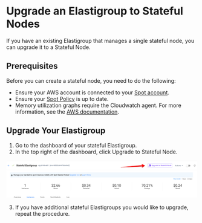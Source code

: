 # Upgrade an Elastigroup to Stateful Nodes

If you have an existing Elastigroup that manages a single stateful node, you can upgrade it to a Stateful Node.

## Prerequisites

Before you can create a stateful node, you need to do the following:

- Ensure your AWS account is connected to your [Spot account](connect-your-cloud-provider/aws-account).
- Ensure your [Spot Policy](elastigroup/tutorials/elastigroup-tasks/update-spot-policy) is up to date.
- Memory utilization graphs require the Cloudwatch agent. For more information, see the [AWS documentation](https://docs.aws.amazon.com/AWSEC2/latest/UserGuide/mon-scripts.html).

## Upgrade Your Elastigroup

1. Go to the dashboard of your stateful Elastigroup.
2. In the top right of the dashboard, click Upgrade to Stateful Node.

<img src="/managed-instance/_media/gettingstarted-upgrade-01.png" />

3. If you have additional stateful Elastigroups you would like to upgrade, repeat the procedure.
